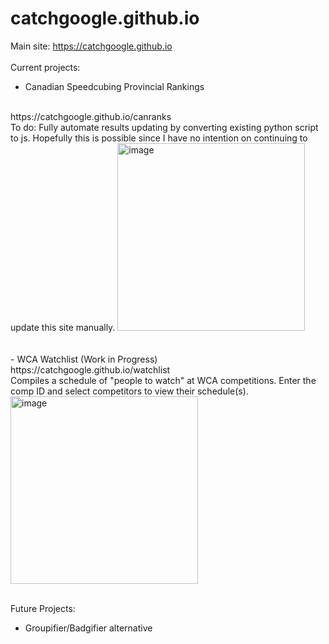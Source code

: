 # catchgoogle.github.io
Main site: https://catchgoogle.github.io
<br>
<br>
Current projects:
<br>
- Canadian Speedcubing Provincial Rankings
<br>
https://catchgoogle.github.io/canranks
<br>
To do: Fully automate results updating by converting existing python script to js. Hopefully this is possible since I have no intention on continuing to update this site manually.
<img width="300" alt="image" src="https://github.com/CatchGoogle/catchgoogle.github.io/assets/133523893/5a22c2fa-326a-4151-8bc3-ad1262300e76">

<br>
<br>
<br>
- WCA Watchlist (Work in Progress)
<br>
https://catchgoogle.github.io/watchlist
<br>
Compiles a schedule of "people to watch" at WCA competitions. Enter the comp ID and select competitors to view their schedule(s).
<img width="300" alt="image" src="https://github.com/CatchGoogle/catchgoogle.github.io/assets/133523893/fd7f5b8f-0f86-4a8e-80de-f5aac83ceae6">


<br>
<br>


Future Projects:
<br>
- Groupifier/Badgifier alternative
